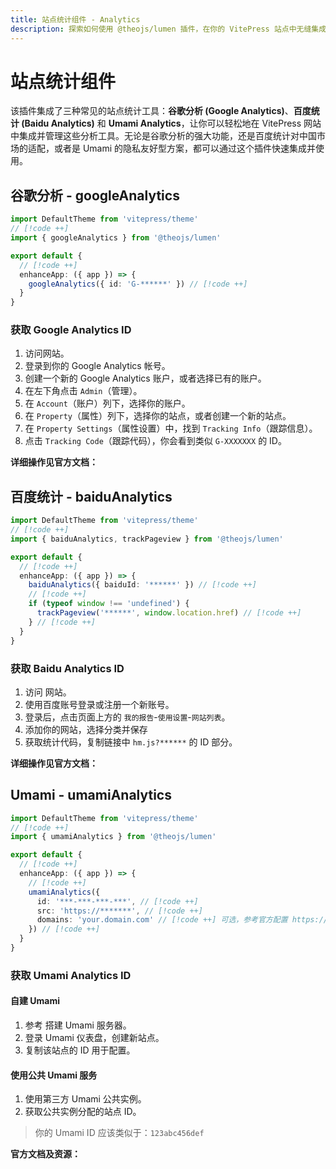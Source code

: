 ```yaml
---
title: 站点统计组件 - Analytics
description: 探索如何使用 @theojs/lumen 插件，在你的 VitePress 站点中无缝集成谷歌分析 (Google Analytics)、百度统计 (Baidu Analytics) 及 Umami Analytics。本指南将帮助你快速配置和管理站点统计，有效追踪和分析网站数据。
---
```


# 站点统计组件

该插件集成了三种常见的站点统计工具：**谷歌分析 (Google Analytics)**、**百度统计 (Baidu Analytics)** 和 **Umami Analytics**，让你可以轻松地在 VitePress 网站中集成并管理这些分析工具。无论是谷歌分析的强大功能，还是百度统计对中国市场的适配，或者是 Umami 的隐私友好型方案，都可以通过这个插件快速集成并使用。

## 谷歌分析 - googleAnalytics

```ts [.vitepress/theme/index.ts]
import DefaultTheme from 'vitepress/theme'
// [!code ++]
import { googleAnalytics } from '@theojs/lumen'

export default {
  // [!code ++]
  enhanceApp: ({ app }) => {
    googleAnalytics({ id: 'G-******' }) // [!code ++]
  }
}
```

### 获取 Google Analytics ID

1. 访问<Pill icon="logos:google-analytics" name="Google Analytics" link="https://analytics.google.com/" />网站。
2. 登录到你的 Google Analytics 帐号。
3. 创建一个新的 Google Analytics 账户，或者选择已有的账户。
4. 在左下角点击 `Admin`（管理）。
5. 在 `Account`（账户）列下，选择你的账户。
6. 在 `Property`（属性）列下，选择你的站点，或者创建一个新的站点。
7. 在 `Property Settings`（属性设置）中，找到 `Tracking Info`（跟踪信息）。
8. 点击 `Tracking Code`（跟踪代码），你会看到类似 `G-XXXXXXX` 的 ID。

**详细操作见官方文档：** <Pill icon="logos:google-analytics" name="Google Analytics 帮助文档" link="https://support.google.com/analytics/answer/9304153?hl=zh-Hans" />

## 百度统计 - baiduAnalytics

```ts [.vitepress/theme/index.ts]
import DefaultTheme from 'vitepress/theme'
// [!code ++]
import { baiduAnalytics, trackPageview } from '@theojs/lumen'

export default {
  // [!code ++]
  enhanceApp: ({ app }) => {
    baiduAnalytics({ baiduId: '******' }) // [!code ++]
    // [!code ++]
    if (typeof window !== 'undefined') {
      trackPageview('******', window.location.href) // [!code ++]
    } // [!code ++]
  }
}
```

### 获取 Baidu Analytics ID

1. 访问 <Pill :icon="{ icon: 'ri:baidu-fill', color: '#2932E1' }" name="百度统计" link="https://tongji.baidu.com/" /> 网站。
2. 使用百度账号登录或注册一个新账号。
3. 登录后，点击页面上方的 `我的报告`-`使用设置`-`网站列表`。
4. 添加你的网站，选择分类并保存
5. 获取统计代码，复制链接中 `hm.js?******` 的 ID 部分。

**详细操作见官方文档：** <Pill :icon="{ icon: 'ri:baidu-fill', color: '#2932E1' }" name="百度统计官方文档" link="https://tongji.baidu.com/web/help/article?id=175&type=0" />

## Umami - umamiAnalytics

```ts [.vitepress/theme/index.ts]
import DefaultTheme from 'vitepress/theme'
// [!code ++]
import { umamiAnalytics } from '@theojs/lumen'

export default {
  // [!code ++]
  enhanceApp: ({ app }) => {
    // [!code ++]
    umamiAnalytics({
      id: '***-***-***-***', // [!code ++]
      src: 'https://*******', // [!code ++]
      domains: 'your.domain.com' // [!code ++] 可选，参考官方配置 https://umami.is/docs/tracker-configuration#data-domains
    }) // [!code ++]
  }
}
```

### 获取 Umami Analytics ID

#### 自建 Umami

1. 参考 <Pill :icon="{ icon: 'simple-icons:umami', color: { light: '#000000', dark: '#ffffff' } }" name="Umami 文档" link="https://umami.is/docs/guides/hosting" /> 搭建 Umami 服务器。
2. 登录 Umami 仪表盘，创建新站点。
3. 复制该站点的 ID 用于配置。

#### 使用公共 Umami 服务

1. 使用第三方 Umami 公共实例。
2. 获取公共实例分配的站点 ID。

> 你的 Umami ID 应该类似于：`123abc456def`

**官方文档及资源：** <Pill :icon="{ icon: 'simple-icons:umami', color: { light: '#000000', dark: '#ffffff' } }" name="Umami 文档" link="https://umami.is/docs/guides/hosting" /> <Pill :icon="{ icon: 'simple-icons:umami', color: { light: '#000000', dark: '#ffffff' } }" name="Umami 公共服务" link="https://umami.is/" />
